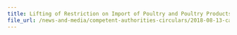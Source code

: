 ```yaml
---
title: Lifting of Restriction on Import of Poultry and Poultry Products from Affected Region in Jasper County, Missouri, USA 
file_url: /news-and-media/competent-authorities-circulars/2018-08-13-ca.pdf
---
```


